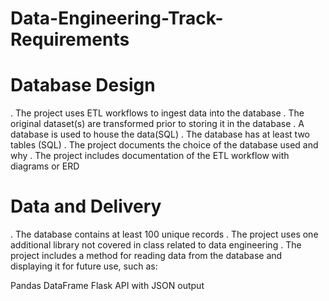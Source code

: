 # Data-Engineering-Track-Requirements

# Database Design

. The project uses ETL workflows to ingest data into the database
. The original dataset(s) are transformed prior to storing it in the database
. A database is used to house the data(SQL)
. The database has at least two tables (SQL)
. The project documents the choice of the database used and why
. The project includes documentation of the ETL workflow with diagrams or ERD

# Data and Delivery 

. The database contains at least 100 unique records
. The project uses one additional library not covered in class related to data engineering
. The project includes a method for reading data from the database and displaying it for future use, such as:
  
  Pandas DataFrame
  Flask API with JSON output
